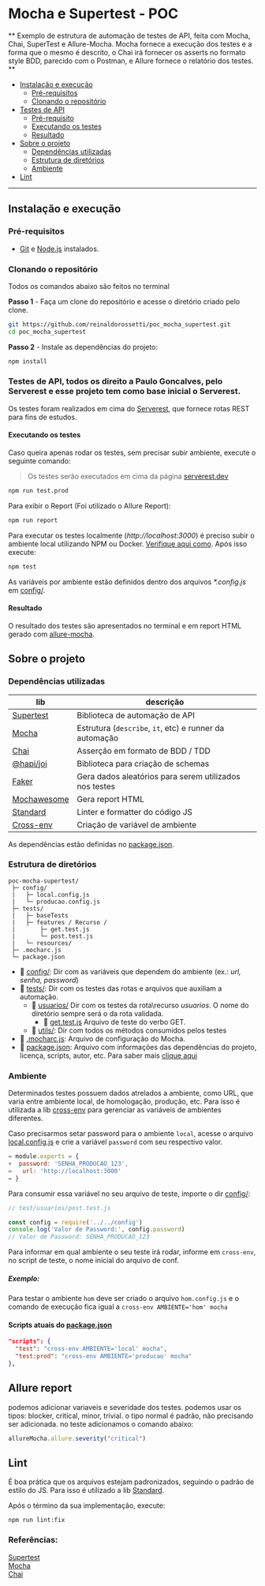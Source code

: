 # Mocha e Supertest - POC

** Exemplo de estrutura de automação de testes de API, feita com Mocha, Chai, SuperTest e Allure-Mocha. 
Mocha fornece a execução dos testes e a forma que o mesmo é descrito, o Chai irá fornecer os asserts no formato style BDD, parecido com o Postman, e Allure fornece o relatório dos testes. **

- [Instalação e execução](#instalação-e-execução)
  - [Pré-requisitos](#pré-requisitos)
  - [Clonando o repositório](#clonando-o-repositório)
- [Testes de API](#testes-de-api)
  - [Pré-requisito](#pré-requisito)
  - [Executando os testes](#executando-os-testes)
  - [Resultado](#resultado)
- [Sobre o projeto](#sobre-o-projeto)
  - [Dependências utilizadas](#dependências-utilizadas)
  - [Estrutura de diretórios](#estrutura-de-diretórios)
  - [Ambiente](#ambiente)
- [Lint](#lint)

---

## Instalação e execução

### Pré-requisitos

- [Git](https://git-scm.com/download/) e [Node.js](https://nodejs.org/en/download/) instalados.

### Clonando o repositório

Todos os comandos abaixo são feitos no terminal

**Passo 1** - Faça um clone do repositório e acesse o diretório criado pelo clone.

```sh
git https://github.com/reinaldorossetti/poc_mocha_supertest.git 
cd poc_mocha_supertest
```

**Passo 2** - Instale as dependências do projeto:

```sh
npm install
```

### Testes de API, todos os direito a Paulo Goncalves, pelo Serverest e esse projeto tem como base inicial o Serverest.

Os testes foram realizados em cima do [Serverest](https://github.com/PauloGoncalvesBH/ServeRest), que fornece rotas REST para fins de estudos.

#### Executando os testes

Caso queira apenas rodar os testes, sem precisar subir ambiente, execute o seguinte comando:

> Os testes serão executados em cima da página [serverest.dev](http://serverest.dev/)

```sh
npm run test.prod
```
Para exibir o Report (Foi utilizado o Allure Report):
```sh
npm run report
```

Para executar os testes localmente (_http://localhost:3000_) é preciso subir o ambiente local utilizando NPM ou Docker. [Verifique aqui como](https://github.com/PauloGoncalvesBH/ServeRest#ambientes-dispon%C3%ADveis). Após isso execute:

```sh
npm test
```

As variáveis por ambiente estão definidos dentro dos arquivos _*.config.js_ em [config/](config).

#### Resultado

O resultado dos testes são apresentados no terminal e em report HTML gerado com [allure-mocha](https://www.npmjs.com/package/allure-mocha).


## Sobre o projeto

### Dependências utilizadas
| lib | descrição
| --- | ---
| [Supertest](https://www.npmjs.com/package/supertest) | Biblioteca de automação de API
| [Mocha](https://www.npmjs.com/package/mocha) | Estrutura (`describe`, `it`, etc) e runner da automação
| [Chai](https://www.npmjs.com/package/chai)| Asserção em formato de BDD / TDD
| [@hapi/joi](https://www.npmjs.com/package/@hapi/joi) | Biblioteca para criação de schemas
| [Faker](https://www.npmjs.com/package/faker)| Gera dados aleatórios para serem utilizados nos testes
| [Mochawesome](https://www.npmjs.com/package/mochawesome)| Gera report HTML
| [Standard](https://www.npmjs.com/package/standard)| Linter e formatter do código JS
| [Cross-env](https://www.npmjs.com/package/cross-env)| Criação de variável de ambiente

As dependências estão definidas no [package.json](./package.json).

### Estrutura de diretórios

```
poc-mocha-supertest/
 ├─ config/
 |   ├─ local.config.js
 |   └─ producao.config.js
 ├─ tests/
 |   ├─ baseTests
 |   ├─ features / Recurso /
 |       ├─ get.test.js
 |       └─ post.test.js
 |   └─ resources/
 ├─ .mocharc.js
 └─ package.json
```

- :file_folder: [config/](config): Dir com as variáveis que dependem do ambiente (ex.: _url, senha, password_)
- :file_folder: [tests/](tests): Dir com os testes das rotas e arquivos que auxiliam a automação.
  - :file_folder: [usuarios/](test/usuarios) Dir com os testes da rota\recurso _usuarios_. O nome do diretório sempre será o da rota validada.
    - :page_with_curl: [get.test.js](test/usuarios/get.test.js) Arquivo de teste do verbo GET.
  - :file_folder: [utils/](test/utils): Dir com todos os métodos consumidos pelos testes
- :page_with_curl: [.mocharc.js](.mocharc.js): Arquivo de configuração do Mocha.
- :page_with_curl: [package.json](package.json): Arquivo com informações das dependências do projeto, licença, scripts, autor, etc. Para saber mais [clique aqui](https://docs.npmjs.com/files/package.json)

### Ambiente

Determinados testes possuem dados atrelados a ambiente, como URL, que varia entre ambiente local, de homologação, produção, etc. Para isso é utilizada a lib [cross-env](https://www.npmjs.com/package/cross-env) para gerenciar as variáveis de ambientes diferentes.

Caso precisarmos setar password para o ambiente `local`, acesse o arquivo [local.config.js](config/local.config.js) e crie a variável `password` com seu respectivo valor.

``` js
= module.exports = {
+  password: 'SENHA_PRODUCAO_123',
=   url: 'http://localhost:3000'
= }
```

Para consumir essa variável no seu arquivo de teste, importe o dir [config/](config):
``` js
// test/usuarios/post.test.js

const config = require('../../config')
console.log('Valor de Password:', config.password)
// Valor de Password: SENHA_PRODUCAO_123
```

Para informar em qual ambiente o seu teste irá rodar, informe em `cross-env`, no script de teste, o nome inicial do arquivo de conf.

##### Exemplo:

Para testar o ambiente `hom` deve ser criado o arquivo `hom.config.js` e o comando de execução fica igual a `cross-env AMBIENTE='hom' mocha`

#### Scripts atuais do [package.json](package.json)

``` json
"scripts": {
  "test": "cross-env AMBIENTE='local' mocha",
  "test:prod": "cross-env AMBIENTE='producao' mocha"
},
```

## Allure report
podemos adicionar variaveis e severidade dos testes.
podemos usar os tipos: blocker, critical, minor, trivial.
o tipo normal é padrão, não precisando ser adicionada.
no teste adicionamos o comando abaixo:
````js
allureMocha.allure.severity("critical")
````

## Lint

É boa prática que os arquivos estejam padronizados, seguindo o padrão de estilo do JS.
Para isso é utilizado a lib [Standard](https://www.npmjs.com/package/standard).

Após o término da sua implementação, execute:

`npm run lint:fix`

### Referências:  
[Supertest](https://www.npmjs.com/package/supertest)  
[Mocha](https://www.npmjs.com/package/mocha)  
[Chai](https://www.chaijs.com/api/bdd/)
